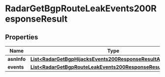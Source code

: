 

# RadarGetBgpRouteLeakEvents200ResponseResult


## Properties

| Name | Type | Description | Notes |
|------------ | ------------- | ------------- | -------------|
|**asnInfo** | [**List&lt;RadarGetBgpHijacksEvents200ResponseResultAsnInfoInner&gt;**](RadarGetBgpHijacksEvents200ResponseResultAsnInfoInner.md) |  |  |
|**events** | [**List&lt;RadarGetBgpRouteLeakEvents200ResponseResultEventsInner&gt;**](RadarGetBgpRouteLeakEvents200ResponseResultEventsInner.md) |  |  |



